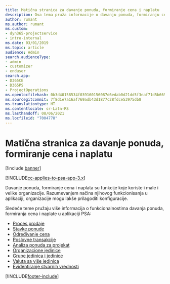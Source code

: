 ```yaml
---
title: Matična stranica za davanje ponuda, formiranje cena i naplatu
description: Ova tema pruža informacije o davanju ponuda, formiranju cena i naplati.
author: rumant
ms.author: rumant
ms.custom:
- dyn365-projectservice
- intro-internal
ms.date: 03/01/2019
ms.topic: article
audience: Admin
search.audienceType:
- admin
- customizer
- enduser
search.app:
- D365CE
- D365PS
- ProjectOperations
ms.openlocfilehash: 0b3d40158534f039160156087d6edab0d21dd5f3eaf71d5b665eff794793a9b3
ms.sourcegitcommit: 7f8d1e7a16af769adb43d1877c28fdce53975db8
ms.translationtype: HT
ms.contentlocale: sr-Latn-RS
ms.lasthandoff: 08/06/2021
ms.locfileid: "7004778"
---
```

# <a name="quoting-pricing-and-billing-home-page"></a>Matična stranica za davanje ponuda, formiranje cena i naplatu

[!include [banner](../includes/psa-now-project-operations.md)]

[!INCLUDE[cc-applies-to-psa-app-3.x](../includes/cc-applies-to-psa-app-3x.md)]

Davanje ponuda, formiranje cena i naplata su funkcije koje koriste i male i velike organizacije. Razumevanjem načina njihovog funkcionisanja u aplikaciji, organizacije mogu lakše prilagoditi konfiguracije.

Sledeće teme pružaju više informacija o funkcionalnostima davanja ponuda, formiranja cena i naplate u aplikaciji PSA:

- [Proces prodaje](basic-sales-process.md)
- [Stavke ponude](basic-quote-lines.md)
- [Određivanje cena](basic-pricing.md)
- [Poslovne transakcije](basic-business-transactions.md)
- [Analiza ponuda za projekat](basic-analyzing-quotes.md)
- [Organizacione jedinice](advanced-organizational.md)
- [Grupe jedinica i jedinice](advanced-units.md)
- [Valuta sa više jedinica](advanced-currency.md)
- [Evidentiranje stvarnih vrednosti](advanced-actuals.md)


[!INCLUDE[footer-include](../includes/footer-banner.md)]